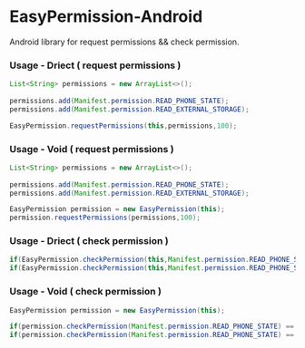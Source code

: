 # EasyPermission-Android

Android library for request permissions &amp;&amp; check permission.

### Usage - Driect ( request permissions )

```java
List<String> permissions = new ArrayList<>();
 
permissions.add(Manifest.permission.READ_PHONE_STATE); 
permissions.add(Manifest.permission.READ_EXTERNAL_STORAGE);

EasyPermission.requestPermissions(this,permissions,100);
```

### Usage - Void ( request permissions )

```java
List<String> permissions = new ArrayList<>();
 
permissions.add(Manifest.permission.READ_PHONE_STATE); 
permissions.add(Manifest.permission.READ_EXTERNAL_STORAGE);

EasyPermission permission = new EasyPermission(this);
permission.requestPermissions(permissions,100);
```

### Usage - Driect ( check permission )

```java
if(EasyPermission.checkPermission(this,Manifest.permission.READ_PHONE_STATE) == PackageManager.PERMISSION_DENIED){ }
if(EasyPermission.checkPermission(this,Manifest.permission.READ_PHONE_STATE) == PackageManager.PERMISSION_GRANTED){ }
```

### Usage - Void ( check permission )

```java
EasyPermission permission = new EasyPermission(this);

if(permission.checkPermission(Manifest.permission.READ_PHONE_STATE) == PackageManager.PERMISSION_DENIED){ }
if(permission.checkPermission(Manifest.permission.READ_PHONE_STATE) == PackageManager.PERMISSION_GRANTED){ }

```

